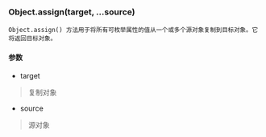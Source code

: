 ### Object.assign(target, ...source)
```
Object.assign() 方法用于将所有可枚举属性的值从一个或多个源对象复制到目标对象。它将返回目标对象。
```
#### 参数
- target
> 复制对象
- source
> 源对象
